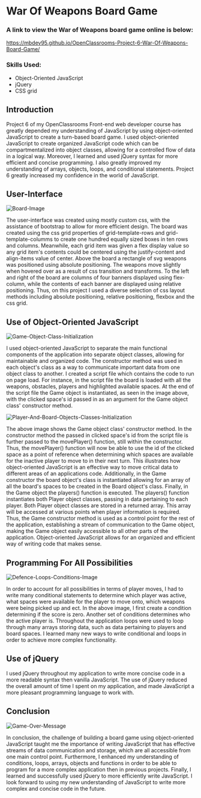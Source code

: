 # War Of Weapons Board Game

### A link to view the War of Weapons board game online is below:
https://mbdev95.github.io/OpenClassrooms-Project-6-War-Of-Weapons-Board-Game/

### Skills Used:
- Object-Oriented JavaScript
- jQuery
- CSS grid

## Introduction
Project 6 of my OpenClassrooms Front-end web developer course has greatly depended my understanding of JavaScript by using object-oriented JavaScript to create a turn-based board game.  I used object-oriented JavaScript to create organized JavaScript code which can be compartmentalized into object classes, allowing for a controlled flow of data in a logical way.  Moreover, I learned and used jQuery syntax for more efficient and concise programming. I also greatly improved my understanding of arrays, objects, loops, and conditional statements.  Project 6 greatly increased my confidence in the world of JavaScript.

## User-Interface
![Board-Image](https://user-images.githubusercontent.com/77469447/128060219-11a46fff-21e2-47a5-a005-c77069660b74.PNG)

The user-interface was created using mostly custom css, with the assistance of bootstrap to allow for more efficient design. The board was created using the css grid properties of grid-template-rows and grid-template-columms to create one hundred equally sized boxes in ten rows and columns.  Meanwhile, each grid item was given a flex display value so any grid item's contents could be centered using the justify-content and align-items value of center.  Above the board a rectangle of svg weapons was positioned using absolute positioning.  The weapons move slightly when hovered over as a result of css transition and transforms.  To the left and right of the board are columns of four banners displayed using flex-column, while the contents of each banner are displayed using relative positioning.  Thus, on this project I used a diverse selection of css layout methods including absolute positioning, relative positioning, flexbox and the css grid.

## Use of Object-Oriented JavaScript
![Game-Object-Class-Initialization](https://user-images.githubusercontent.com/77469447/128060307-4945a614-70ef-4964-aeb4-190d1cb2fe74.PNG)

I used object-oriented JavaScript to separate the main functional components of the application into separate object classes, allowing for maintainable and organized code. The constructor method was used in each object's class as a way to communicate important data from one object class to another.  I created a script file which contains the code to run on page load. For instance, in the script file the board is loaded with all the weapons, obstacles, players and highlighted available spaces.  At the end of the script file the Game object is instantiated, as seen in the image above, with the clicked space's id passed in as an argument for the Game object class' constructor method. 

![Player-And-Board-Objects-Classes-Initialization](https://user-images.githubusercontent.com/77469447/128060331-a567eaf1-2e1f-47ed-9a7e-2127404e44f3.PNG)

The above image shows the Game object class' constructor method.  In the constructor method the passed in clicked space's id from the script file is further passed to the movePlayer() function, still within the constructor.  Thus, the movePlayer() function will now be able to use the id of the clicked space as a point of reference when determining which spaces are available for the inactive player to move to in their next turn.  This illustrates how object-oriented JavaScript is an effective way to move critical data to different areas of an applications code. Additionally, in the Game constructor the board object's class is instantiated allowing for an array of all the board's spaces to be created in the Board object's class. Finally, in the Game object the players() function is executed. The players() function instantiates both Player object classes, passing in data pertaining to each player.  Both Player object classes are stored in a returned array.  This array will be accessed at various points when player information is required. Thus, the Game constructor method is used as a control point for the rest of the application, establishing a stream of communication to the Game object, making the Game object easily accessible to all other parts of the application. Object-oriented JavaScript allows for an organized and efficient way of writing code that makes sense. 

## Programming For All Possibilities
![Defence-Loops-Conditions-Image](https://user-images.githubusercontent.com/77469447/128060406-4ec3af62-f76d-4246-8f58-2132d25e8835.PNG)

In order to account for all possibilities in terms of player moves, I had to write many conditional statements to determine which player was active, what spaces were available for the player to move onto, which weapons were being picked up and ect.  In the above image, I first create a condition determining if the score is zero.  Another set of conditions determines who the active player is.  Throughout the application loops were used to loop through many arrays storing data, such as data pertaining to players and board spaces. I learned many new ways to write conditional and loops in order to achieve more complex functionality.

## Use of jQuery
I used jQuery throughout my application to write more concise code in a more readable syntax then vanilla JavaScript.  The use of jQuery reduced the overall amount of time I spent on my application, and made JavaScript a more pleasant programming language to work with.

## Conclusion
![Game-Over-Message](https://user-images.githubusercontent.com/77469447/128060489-7ee1a452-08e4-43e6-aeac-fc68bcf1ac56.PNG)

In conclusion, the challenge of building a board game using object-oriented JavaScript taught me the importance of writing JavaScript that has effective streams of data communication and storage, which are all accessible from one main control point.  Furthermore, I enhanced my understanding of conditions, loops, arrays, objects and functions in order to be able to program for a more complex application then in previous projects. Finally, I learned and successfully used jQuery to more efficiently write JavaScript.  I look forward to using my new understanding of JavaScript to write more complex and concise code in the future.
